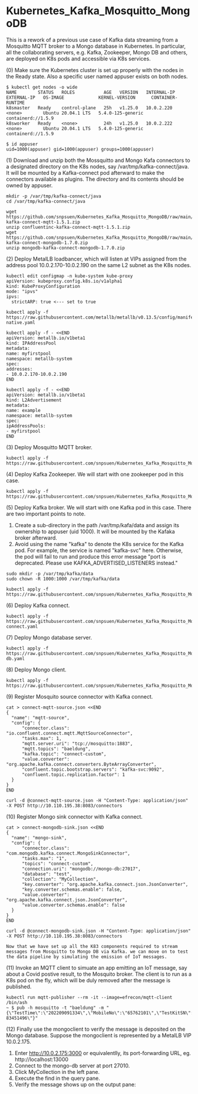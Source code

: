 # Kubernetes_Kafka_Mosquitto_MongoDB
This is a rework of a previous use case of Kafka data streaming from a Mosquitto MQTT broker to a Mongo database in Kubernetes. In particular, all the collaborating servers, e.g. Kafka, Zookeeper, Mongo DB and others, are deployed on K8s pods and accessible via K8s services. <br>
<p>
  (0) Make sure the Kubernetes cluster is set up properly with the nodes in the Ready state. Also a specific user named appuser exists on both nodes.
  
  ~~~
  $ kubectl get nodes -o wide
  NAME        STATUS   ROLES           AGE   VERSION   INTERNAL-IP   EXTERNAL-IP   OS-IMAGE             KERNEL-VERSION      CONTAINER-RUNTIME
  k8smaster   Ready    control-plane   25h   v1.25.0   10.0.2.220    <none>        Ubuntu 20.04.1 LTS   5.4.0-125-generic   containerd://1.5.9
  k8sworker   Ready    <none>          24h   v1.25.0   10.0.2.222    <none>        Ubuntu 20.04.1 LTS   5.4.0-125-generic   containerd://1.5.9
  
  $ id appuser
  uid=1000(appuser) gid=1000(appuser) groups=1000(appuser)
  ~~~
  
<p>
  (1) Download and unzip both the Mossquitto and Mongo Kafa connectors to a designated directory on the K8s nodes, say /var/tmp/kafka-connect/java. It will be mounted by a Kafka-connect pod afterward to make the connectors available as plugins. The directory and its contents should be owned by appuser.
  
  ~~~
  mkdir -p /var/tmp/kafka-connect/java
  cd /var/tmp/kafka-connect/java

  wget https://github.com/snpsuen/Kubernetes_Kafka_Mosquitto_MongoDB/raw/main/confluentinc-kafka-connect-mqtt-1.5.1.zip
  unzip confluentinc-kafka-connect-mqtt-1.5.1.zip
  wget https://github.com/snpsuen/Kubernetes_Kafka_Mosquitto_MongoDB/raw/main/mongodb-kafka-connect-mongodb-1.7.0.zip
  unzip mongodb-kafka-connect-mongodb-1.7.0.zip
  ~~~

<p>
  (2) Deploy MetalLB loadbancer, which will listen at VIPs assigned from the address pool 10.0.2.170-10.0.2.190 on the same L2 subnet as the K8s nodes.
  
  ~~~
  kubectl edit configmap -n kube-system kube-proxy
  apiVersion: kubeproxy.config.k8s.io/v1alpha1
  kind: KubeProxyConfiguration
  mode: "ipvs"
  ipvs:
    strictARP: true <--- set to true

kubectl apply -f https://raw.githubusercontent.com/metallb/metallb/v0.13.5/config/manifests/metallb-native.yaml

kubectl apply -f - <<END
apiVersion: metallb.io/v1beta1
kind: IPAddressPool
metadata:
  name: myfirstpool
  namespace: metallb-system
spec:
  addresses:
  - 10.0.2.170-10.0.2.190
END

kubectl apply -f - <<END
apiVersion: metallb.io/v1beta1
kind: L2Advertisement
metadata:
  name: example
  namespace: metallb-system
spec:
  ipAddressPools:
  - myfirstpool
END
  ~~~
                        
<p>
  (3) Deploy Mosquitto MQTT broker.
  
  ~~~
kubectl apply -f https://raw.githubusercontent.com/snpsuen/Kubernetes_Kafka_Mosquitto_MongoDB/main/mosquitto.yaml
  ~~~
  
<p>
  (4) Deploy Kafka Zookeeper. We will start with one zookeeper pod in this case.
  
  ~~~
kubectl apply -f https://raw.githubusercontent.com/snpsuen/Kubernetes_Kafka_Mosquitto_MongoDB/main/zookeeper.yaml
  ~~~
<p>
  (5) Deploy Kafka broker. We will start with one Kafka pod in this case. There are two important points to note.
  
  1. Create a sub-directory in the path /var/tmp/kafa/data and assign its ownership to appuser (uid 1000). It will be mounted by the Kafaka broker afterward.
  2. Avoid using the name "kafka" to denote the K8s service for the Kafka pod. For example, the service is named "kafka-svc" here. Otherwise, the pod will fail to run and produce this error message "port is deprecated. Please use KAFKA_ADVERTISED_LISTENERS instead."
  
  ~~~
sudo mkdir -p /var/tmp/kafka/data
sudo chown -R 1000:1000 /var/tmp/kafka/data

kubectl apply -f https://raw.githubusercontent.com/snpsuen/Kubernetes_Kafka_Mosquitto_MongoDB/main/kafka.yaml
  ~~~
  
<p> 
  (6) Deploy Kafka connect.
  
  ~~~
  kubectl apply -f https://raw.githubusercontent.com/snpsuen/Kubernetes_Kafka_Mosquitto_MongoDB/main/kafka-connect.yaml
  ~~~

<p>
  (7) Deploy Mongo database server.
  
  ~~~
  kubectl apply -f https://raw.githubusercontent.com/snpsuen/Kubernetes_Kafka_Mosquitto_MongoDB/main/mongo-db.yaml
  ~~~
  
<p>
  (8) Deploy Mongo client.
  
  ~~~
  kubectl apply -f https://raw.githubusercontent.com/snpsuen/Kubernetes_Kafka_Mosquitto_MongoDB/main/mongoclient.yaml
  ~~~
  
<p>
  (9) Register Mosquito source connector with Kafka connect.
  
  ~~~
  cat > connect-mqtt-source.json <<END
{
    "name": "mqtt-source",
    "config": {
        "connector.class": "io.confluent.connect.mqtt.MqttSourceConnector",
        "tasks.max": 1,
        "mqtt.server.uri": "tcp://mosquitto:1883",
        "mqtt.topics": "baeldung",
        "kafka.topic": "connect-custom",
        "value.converter": "org.apache.kafka.connect.converters.ByteArrayConverter",
        "confluent.topic.bootstrap.servers": "kafka-svc:9092",
        "confluent.topic.replication.factor": 1
    }
}
END

curl -d @connect-mqtt-source.json -H "Content-Type: application/json" -X POST http://10.110.195.38:8083/connectors
  ~~~

<p>
  (10) Register Mongo sink connector with Kafka connect.
  
  ~~~
  cat > connect-mongodb-sink.json <<END
{
	"name": "mongo-sink",
	"config": {
		"connector.class": "com.mongodb.kafka.connect.MongoSinkConnector",
		"tasks.max": "1",
		"topics": "connect-custom",		
		"connection.uri": "mongodb://mongo-db:27017",
		"database": "test",
		"collection": "MyCollection",
		"key.converter": "org.apache.kafka.connect.json.JsonConverter",
		"key.converter.schemas.enable": false,
		"value.converter": "org.apache.kafka.connect.json.JsonConverter",
		"value.converter.schemas.enable": false
	}
}
END

  curl -d @connect-mongodb-sink.json -H "Content-Type: application/json" -X POST http://10.110.195.38:8083/connectors
  ~~~
	
	Now that we have set up all the K83 components required to stream messages from Mosquitto to Mongo DB via Kafka. we can move on to test the data pipeline by simulating the emission of IoT messages.

<p>
  (11) Invoke an MQTT client to simuate an app emitting an IoT message, say about a Covid postive result, to the Mosquito broker. The client is to run as a K8s pod on the fly, which will be duly removed after the message is published.
	
  ~~~
kubectl run mqtt-publisher --rm -it --image=efrecon/mqtt-client /bin/ash
~ $ pub -h mosquitto -t "baeldung" -m "{\"TestTime\":\"202209091334\",\"MobileNo\":\"65762101\",\"TestKitSN\":\"CTK-83451496\"}"
  ~~~

<p>
  (12) Finally use the mongoclient to verify the message is deposited on the Mongo database. Suppose the mongoclient is represented by a MetalLB VIP 10.0.2.175.

  1. Enter http://10.0.2.175:3000 or equivalentlly, its port-forwarding URL, eg. http://localhost:13000
  2. Connect to the mongo-db server at port 27010.
  3. Click MyCollection in the left pane.
  4. Execute the find in the query pane.
  5. Verify the message shows up on the output pane:

	
	
	
	
	

	
